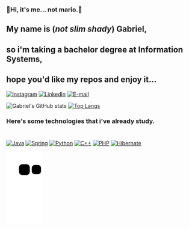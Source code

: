 ### 🍄Hi, it's me... not mario.🍄
##  My name is (*not slim shady*) Gabriel, 
##  so i'm taking a bachelor degree at Information Systems,
##  hope you'd like my repos and enjoy it...
   
[![Instagram](https://img.shields.io/badge/Instagram-E4405F?style=for-the-badge&logo=instagram&logoColor=white)](https://www.instagram.com/ld_gabriel04/)
[![LinkedIn](https://img.shields.io/badge/LinkedIn-0077B5?style=for-the-badge&logo=linkedin&logoColor=white)](https://www.linkedin.com/in/gabriel-de-albuquerque-a1a7171b2/)
[![E-mail](https://img.shields.io/badge/Gmail-D14836?style=for-the-badge&logo=gmail&logoColor=white)](mailto:albuquerque.gabriel0420@gmail.com)

![Gabriel's GitHub stats](https://github-readme-stats.vercel.app/api?username=GabrielAL4&show_icons=true&theme=cobalt)
[![Top Langs](https://github-readme-stats.vercel.app/api/top-langs/?username=GabrielAL4&layout=compact&theme=cobalt)](https://github.com/GabrielAL4/GabrielAL4)

### Here's some technologies that i've already study.
#

[![Java](https://img.shields.io/badge/Java-ED8B00?style=for-the-badge&logo=java&logoColor=white)]()
[![Spring](https://img.shields.io/badge/Spring-6DB33F?style=for-the-badge&logo=spring&logoColor=white)]()
[![Python](https://img.shields.io/badge/Python-14354C?style=for-the-badge&logo=python&logoColor=white)]()
[![C++](https://img.shields.io/badge/C%2B%2B-00599C?style=for-the-badge&logo=c%2B%2B&logoColor=white)]()
[![PHP](https://img.shields.io/badge/PHP-777BB4?style=for-the-badge&logo=php&logoColor=white)]()
[![Hibernate](https://img.shields.io/badge/Hibernate-59666C?style=for-the-badge&logo=Hibernate&logoColor=white)]()

![Snake animation](https://github.com/GabrielAL4/GabrielAL4/blob/output/github-contribution-grid-snake.svg)
